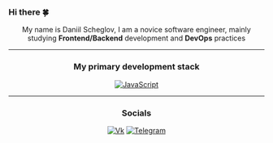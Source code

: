 ### Hi there 🍀

<div align="center">My name is Daniil Scheglov, I am a novice software engineer, mainly studying <strong>Frontend/Backend</strong> development and <strong>DevOps</strong> practices</div>

---
<div align="center">
  
### My primary development stack

[![JavaScript](https://img.shields.io/badge/javascript-%23323330.svg?style=for-the-badge&logo=javascript&logoColor=%23F7DF1E&link=https://github.com/DanilScheglov)](https://github.com/DanilScheglov)

---

### Socials
  
[![Vk](https://img.shields.io/badge/Vkontakte-5C2D91?style=for-the-badge&logo=vk&logoColor=white)](https://vk.com/scheglov_danil)
[![Telegram](https://img.shields.io/badge/Telegram-5a61d7?style=for-the-badge&logo=telegram&logoColor=white)](https://t.me/scheglov_danil)

